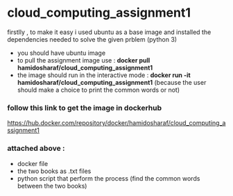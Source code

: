 # cloud_computing_assignment1
firstlly , to make it easy i used ubuntu as a base image and installed the dependencies needed to solve the given prblem (python 3)
* you should have ubuntu image 
* to pull the assignment image use : **docker pull hamidosharaf/cloud_computing_assignment1**
* the image should run in the interactive mode : **docker run -it hamidosharaf/cloud_computing_assignment1**
(because the user should make a choice to print the common words or not)
### follow this link to get the image in dockerhub
https://hub.docker.com/repository/docker/hamidosharaf/cloud_computing_assignment1

### attached above :
* docker file 
* the two books as .txt files 
* python script that perform the process (find the common words between the two books)
